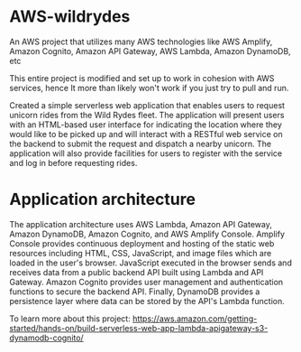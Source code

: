 # AWS-wildrydes
An AWS project that utilizes many AWS technologies like AWS Amplify, Amazon Cognito, Amazon API Gateway, AWS Lambda, Amazon DynamoDB, etc

This entire project is modified and set up to work in cohesion with AWS services, hence It more than likely won't work if you just try to pull and run.

Created a simple serverless web application that enables users to request unicorn rides from the Wild Rydes fleet. The application will present users with an HTML-based user interface for indicating the location where they would like to be picked up and will interact with a RESTful web service on the backend to submit the request and dispatch a nearby unicorn. The application will also provide facilities for users to register with the service and log in before requesting rides.

# Application architecture
The application architecture uses AWS Lambda, Amazon API Gateway, Amazon DynamoDB, Amazon Cognito, and AWS Amplify Console. Amplify Console provides continuous deployment and hosting of the static web resources including HTML, CSS, JavaScript, and image files which are loaded in the user's browser. JavaScript executed in the browser sends and receives data from a public backend API built using Lambda and API Gateway. Amazon Cognito provides user management and authentication functions to secure the backend API. Finally, DynamoDB provides a persistence layer where data can be stored by the API's Lambda function.




To learn more about this project: https://aws.amazon.com/getting-started/hands-on/build-serverless-web-app-lambda-apigateway-s3-dynamodb-cognito/
